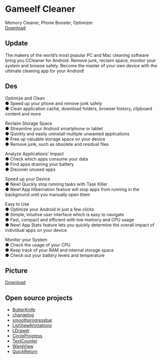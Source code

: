 # Gameelf Cleaner
Memory Cleaner, Phone Booster, Optimizer <br> 
[Download](https://github.com/ChouEdward/GameElf-Cleaner/raw/master/gameelf%20cleaner.apk)  
## Update
The makers of the world’s most popular PC and Mac cleaning software bring you CCleaner for Android.
Remove junk, reclaim space, monitor your system and browse safely. Become the master of your own device with the ultimate cleaning app for your Android!

## Des
Optimize and Clean<br>
● Speed up your phone and remove junk safely<br>
● Clean application cache, download folders, browser history, clipboard content and more<br>


Reclaim Storage Space<br>
● Streamline your Android smartphone or tablet<br>
● Quickly and easily uninstall multiple unwanted applications<br>
● Free up valuable storage space on your device<br>
● Remove junk, such as obsolete and residual files<br>

Analyze Applications’ impact<br>
● Check which apps consume your data<br>
● Find apps draining your battery<br>
● Discover unused apps<br>

Speed up your Device<br>
● New! Quickly stop running tasks with Task Killer<br>
● New! App Hibernation feature will stop apps from running in the background until you manually open them<br>

Easy to Use<br>
● Optimize your Android in just a few clicks<br>
● Simple, intuitive user interface which is easy to navigate<br>
● Fast, compact and efficient with low memory and CPU usage<br>
● New! App Stats feature lets you quickly determine the overall impact of individual apps on your device<br>


Monitor your System<br>
● Check the usage of your CPU<br>
● Keep track of your RAM and internal storage space<br>
● Check out your battery levels and temperature<br>

## Picture
[Download](https://github.com/ChouEdward/GameElf-Cleaner/raw/master/gameelf%20cleaner.apk)

## Open source projects
* [ButterKnife](http://jakewharton.github.io/butterknife/)  
* [changelog](https://github.com/gabrielemariotti/changeloglib)  
* [smoothprogressbar](https://github.com/castorflex/SmoothProgressBar)  
* [ListViewAnimations](https://github.com/nhaarman/ListViewAnimations)  
* [LDrawer](https://github.com/ikimuhendis/LDrawer)  
* [CircleProgress](https://github.com/lzyzsd/CircleProgress)  
* [TextCounter](https://github.com/premnirmal/TextCounter)  
* [WaveView](https://github.com/john990/WaveView) 
* [QuickReturn](https://github.com/lawloretienne/QuickReturn) 
